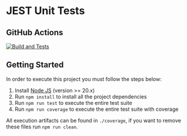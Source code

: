 # JEST Unit Tests

## GitHub Actions

[![Build and Tests](https://github.com/guilhermebp030504/GuilhermeBritoPizzollo-Turma01-Trabalho01/actions/workflows/node.js.yml/badge.svg?branch=master)](https://github.com/guilhermebp030504//GuilhermeBritoPizzollo-Turma01-Trabalho01/actions/workflows/node.js.yml)  

## Getting Started

In order to execute this project you must follow the steps below:

1. Install [Node JS](https://nodejs.org/) (version >= 20.x)
1. Run `npm install` to install all the project dependencies
1. Run `npm run test` to execute the entire test suite
1. Run `npm run coverage` to execute the entire test suite with coverage

All execution artifacts can be found in `./coverage`, if you want to remove these files run `npm run clean`.
